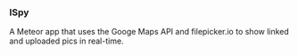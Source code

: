 ### ISpy
A Meteor app that uses the Googe Maps API and filepicker.io to show linked and uploaded pics in real-time.
